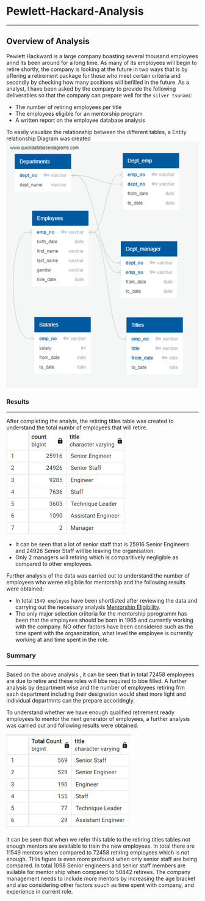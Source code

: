 # Pewlett-Hackard-Analysis
---
## **Overview of Analysis**
Pewlett Hackward is a large company boasting several thousand employees annd its been around for a long time. As many of its employees will begin to retire shortly, the company is looking at the future in two ways that is by offering a retirement package for those who meet certain criteria and secondly by checking how many positions will befilled in the future. As a analyst, I have been asked by the company to provide the following deliverables so that the company can prepare well for the `silver tsunami`:
- The number of retiring employees per title
- The employees eligible for an mentorship program
- A written report on the employee database analysis

To easily visualize the relationship between the different tables, a Entity relationship Diagram was created
![Entitiy Relationship Diagram](https://github.com/Manishthapa2022/Pewlett-Hackard-Analysis/blob/main/EmployeeDB.png)

### Results
---
After completing the analyis, the retiring titles table was created to understand the total numbr of employees that will retire.
![Retiring temployees](https://github.com/Manishthapa2022/Pewlett-Hackard-Analysis/blob/main/Images/Retiring_employees.PNG)

* It can be seen that a lot of senior staff that is 25916 Senior Engineers and 24926 Senior Staff will be leaving the organisation. 
* Only 2 managers will retiring which is comparitively negligible as compared to other employees. 

Further analysis of the data was carried out to understand the number of employees who weree eligibile for mentorship and the following results were obtained: 
* In total `1549 employes` have been shortlisted after reviewing the data and carrying out the necessary analysis [Mentorship Eligibility](https://github.com/Manishthapa2022/Pewlett-Hackard-Analysis/blob/main/Data/mentorship_eligibilty.csv).
* The only major selection criiteria for the mentorship pprogramm has been that the employees should be born in 1965 and currently working with the company. NO other factors have been considered such as the time spent with the orgaanization, what level the employee is currently working at and time spent in the role. 

### Summary
---
Based on the above analysis , it can be seen that in total 72458 employees are due to retire and these roles will bbe required to bbe filled. A further analysis by department wise and the number of employees retiring frm each department including their designation would shed more light and individual departmnts can the prepare accoridngly.   

To understand whether we have enough qualified retirement ready employees to mentor the next generator of employees, a further analysis was carried out and following results were obtained. 

![](https://github.com/Manishthapa2022/Pewlett-Hackard-Analysis/blob/main/Images/Eligible_mentors.png)

it can be seen that when we refer this table to the retiring titles tables not enough mentors are available to train the new employees. In total there are 11549 mentors when compared to 72458 retiring employees which is not enough. THis figure is even more profound when only senior staff are being compared. In total 1098 Senior engineers and senior staff members are avilable for mentor ship when compared to 50842 retirees. The company management needs to include more mentors by increasing the age bracket and also considering other factors suuch as time spent with company, and experience in current role. 


